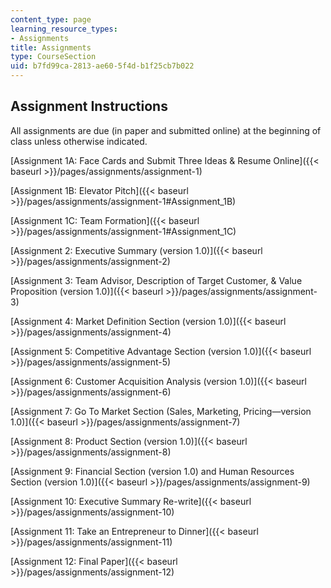 ```yaml
---
content_type: page
learning_resource_types:
- Assignments
title: Assignments
type: CourseSection
uid: b7fd99ca-2813-ae60-5f4d-b1f25cb7b022
---
```


Assignment Instructions
-----------------------

All assignments are due (in paper and submitted online) at the beginning of class unless otherwise indicated.

[Assignment 1A: Face Cards and Submit Three Ideas & Resume Online]({{< baseurl >}}/pages/assignments/assignment-1)

[Assignment 1B: Elevator Pitch]({{< baseurl >}}/pages/assignments/assignment-1#Assignment_1B)

[Assignment 1C: Team Formation]({{< baseurl >}}/pages/assignments/assignment-1#Assignment_1C)

[Assignment 2: Executive Summary (version 1.0)]({{< baseurl >}}/pages/assignments/assignment-2)

[Assignment 3: Team Advisor, Description of Target Customer, & Value Proposition (version 1.0)]({{< baseurl >}}/pages/assignments/assignment-3)

[Assignment 4: Market Definition Section (version 1.0)]({{< baseurl >}}/pages/assignments/assignment-4)

[Assignment 5: Competitive Advantage Section (version 1.0)]({{< baseurl >}}/pages/assignments/assignment-5)

[Assignment 6: Customer Acquisition Analysis (version 1.0)]({{< baseurl >}}/pages/assignments/assignment-6)

[Assignment 7: Go To Market Section (Sales, Marketing, Pricing—version 1.0)]({{< baseurl >}}/pages/assignments/assignment-7)

[Assignment 8: Product Section (version 1.0)]({{< baseurl >}}/pages/assignments/assignment-8)

[Assignment 9: Financial Section (version 1.0) and Human Resources Section (version 1.0)]({{< baseurl >}}/pages/assignments/assignment-9)

[Assignment 10: Executive Summary Re-write]({{< baseurl >}}/pages/assignments/assignment-10)

[Assignment 11: Take an Entrepreneur to Dinner]({{< baseurl >}}/pages/assignments/assignment-11)

[Assignment 12: Final Paper]({{< baseurl >}}/pages/assignments/assignment-12)